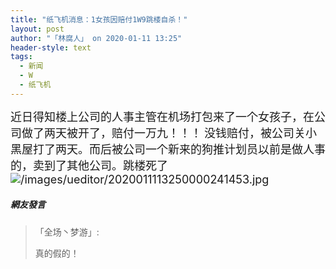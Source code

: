 ```yaml
---
title: "纸飞机消息：1女孩因赔付1W9跳楼自杀！"
layout: post
author: "「林腐人」 on 2020-01-11 13:25"
header-style: text
tags:
  - 新闻
  - W
  - 纸飞机
---
```


<span style="font-size: 18px;">近日得知楼上公司的人事主管在机场打包来了一个女孩子，在公司做了两天被开了，赔付一万九！！！</span>
<span style="font-size: 18px;">没钱赔付，被公司关小黑屋打了两天。而后被公司一个新来的狗推计划员以前是做人事的，卖到了其他公司。跳楼死了</span>
<span style="font-size: 18px;"><img src="http://images.feileyuan.com/images/ueditor/2020011113250000241453.jpg" title="/images/ueditor/2020011113250000241453.jpg" alt="/images/ueditor/2020011113250000241453.jpg"></span>
<br>

##### 網友發言 
> 「全场丶梦游」:
> <p>真的假的！<br></p>


